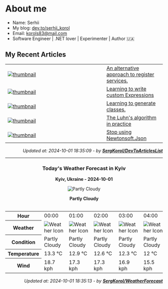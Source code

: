 # About me

- Name: Serhii
- My blog: [dev.to/serhii_korol](https://dev.to/serhii_korol_ab7776c50dba)
- Email: [korols83@mail.com](mailto:korols83@mail.com)
- Software Engineer | .NET lover | Experimenter | Author 🇺🇦

## My Recent Articles

<table>
        <tr>
<td width="300px"><a href="https://dev.to/serhii_korol_ab7776c50dba/an-alternative-approach-to-register-services-9ak"><img src="https://media.dev.to/cdn-cgi/image/width=1000,height=420,fit=cover,gravity=auto,format=auto/https%3A%2F%2Fdev-to-uploads.s3.amazonaws.com%2Fuploads%2Farticles%2Fdds5zyos8vd5mp0a97y9.png" alt="thumbnail"></a></td>
<td><a href="https://dev.to/serhii_korol_ab7776c50dba/an-alternative-approach-to-register-services-9ak">An alternative approach to register services.</a></td>
</tr>
<tr>
<td width="300px"><a href="https://dev.to/serhii_korol_ab7776c50dba/learning-to-write-custom-expressions-1p2n"><img src="https://media.dev.to/cdn-cgi/image/width=1000,height=420,fit=cover,gravity=auto,format=auto/https%3A%2F%2Fdev-to-uploads.s3.amazonaws.com%2Fuploads%2Farticles%2Fswxkul2iichy9xb8uxlq.png" alt="thumbnail"></a></td>
<td><a href="https://dev.to/serhii_korol_ab7776c50dba/learning-to-write-custom-expressions-1p2n">Learning to write custom Expressions</a></td>
</tr>
<tr>
<td width="300px"><a href="https://dev.to/serhii_korol_ab7776c50dba/learning-to-generate-classes-1106"><img src="https://media.dev.to/cdn-cgi/image/width=1000,height=420,fit=cover,gravity=auto,format=auto/https%3A%2F%2Fdev-to-uploads.s3.amazonaws.com%2Fuploads%2Farticles%2F47hvgghblgeug9vwe9ne.jpg" alt="thumbnail"></a></td>
<td><a href="https://dev.to/serhii_korol_ab7776c50dba/learning-to-generate-classes-1106">Learning to generate classes.</a></td>
</tr>
<tr>
<td width="300px"><a href="https://dev.to/serhii_korol_ab7776c50dba/the-luhns-algorithm-in-practice-p0k"><img src="https://media.dev.to/cdn-cgi/image/width=1000,height=420,fit=cover,gravity=auto,format=auto/https%3A%2F%2Fdev-to-uploads.s3.amazonaws.com%2Fuploads%2Farticles%2Femrlyw7km25yog9k8jba.jpg" alt="thumbnail"></a></td>
<td><a href="https://dev.to/serhii_korol_ab7776c50dba/the-luhns-algorithm-in-practice-p0k">The Luhn&#39;s algorithm in practice</a></td>
</tr>
<tr>
<td width="300px"><a href="https://dev.to/serhii_korol_ab7776c50dba/stop-using-newtonsoftjson-1l5k"><img src="https://media.dev.to/cdn-cgi/image/width=1000,height=420,fit=cover,gravity=auto,format=auto/https%3A%2F%2Fdev-to-uploads.s3.amazonaws.com%2Fuploads%2Farticles%2F3ets47naq3d1mk4rxq7u.png" alt="thumbnail"></a></td>
<td><a href="https://dev.to/serhii_korol_ab7776c50dba/stop-using-newtonsoftjson-1l5k">Stop using Newtonsoft.Json</a></td>
</tr>

</table>

<div align="right">

*Updated at: 2024-10-01 18:35:09 - by **[SergKorol/DevToArticlesList](https://github.com/SergKorol/DevToArticlesList)***

</div>

<hr>
<div align="center">
<h3>Today's Weather Forecast in Kyiv</h3>

<b>Kyiv, Ukraine - 2024-10-01</b>

![Partly Cloudy](https://cdn.weatherapi.com/weather/64x64/night/116.png)

<b>Partly Cloudy</b>
</div>

<table>
    <table>
<tr><th>Hour</th>
<td>00:00</td>
<td>01:00</td>
<td>02:00</td>
<td>03:00</td>
<td>04:00</td>
<td>05:00</td>
<td>06:00</td>
<td>07:00</td>
<td>08:00</td>
<td>09:00</td>
<td>10:00</td>
<td>11:00</td>
<td>12:00</td>
<td>13:00</td>
<td>14:00</td>
<td>15:00</td>
<td>16:00</td>
<td>17:00</td>
<td>18:00</td>
<td>19:00</td>
<td>20:00</td>
<td>21:00</td>
<td>22:00</td>
<td>23:00</td>
</tr>
<tr><th>Weather</th>
<td><img src="https://cdn.weatherapi.com/weather/64x64/night/116.png" alt="Weather Icon"></td>
<td><img src="https://cdn.weatherapi.com/weather/64x64/night/116.png" alt="Weather Icon"></td>
<td><img src="https://cdn.weatherapi.com/weather/64x64/night/116.png" alt="Weather Icon"></td>
<td><img src="https://cdn.weatherapi.com/weather/64x64/night/116.png" alt="Weather Icon"></td>
<td><img src="https://cdn.weatherapi.com/weather/64x64/night/116.png" alt="Weather Icon"></td>
<td><img src="https://cdn.weatherapi.com/weather/64x64/night/116.png" alt="Weather Icon"></td>
<td><img src="https://cdn.weatherapi.com/weather/64x64/night/113.png" alt="Weather Icon"></td>
<td><img src="https://cdn.weatherapi.com/weather/64x64/day/113.png" alt="Weather Icon"></td>
<td><img src="https://cdn.weatherapi.com/weather/64x64/day/113.png" alt="Weather Icon"></td>
<td><img src="https://cdn.weatherapi.com/weather/64x64/day/113.png" alt="Weather Icon"></td>
<td><img src="https://cdn.weatherapi.com/weather/64x64/day/113.png" alt="Weather Icon"></td>
<td><img src="https://cdn.weatherapi.com/weather/64x64/day/113.png" alt="Weather Icon"></td>
<td><img src="https://cdn.weatherapi.com/weather/64x64/day/113.png" alt="Weather Icon"></td>
<td><img src="https://cdn.weatherapi.com/weather/64x64/day/113.png" alt="Weather Icon"></td>
<td><img src="https://cdn.weatherapi.com/weather/64x64/day/113.png" alt="Weather Icon"></td>
<td><img src="https://cdn.weatherapi.com/weather/64x64/day/113.png" alt="Weather Icon"></td>
<td><img src="https://cdn.weatherapi.com/weather/64x64/day/113.png" alt="Weather Icon"></td>
<td><img src="https://cdn.weatherapi.com/weather/64x64/day/113.png" alt="Weather Icon"></td>
<td><img src="https://cdn.weatherapi.com/weather/64x64/day/113.png" alt="Weather Icon"></td>
<td><img src="https://cdn.weatherapi.com/weather/64x64/night/113.png" alt="Weather Icon"></td>
<td><img src="https://cdn.weatherapi.com/weather/64x64/night/113.png" alt="Weather Icon"></td>
<td><img src="https://cdn.weatherapi.com/weather/64x64/night/116.png" alt="Weather Icon"></td>
<td><img src="https://cdn.weatherapi.com/weather/64x64/night/116.png" alt="Weather Icon"></td>
<td><img src="https://cdn.weatherapi.com/weather/64x64/night/116.png" alt="Weather Icon"></td>
</tr>
<tr><th>Condition</th>
<td>Partly Cloudy </td>
<td>Partly Cloudy </td>
<td>Partly Cloudy </td>
<td>Partly Cloudy </td>
<td>Partly Cloudy </td>
<td>Partly Cloudy </td>
<td>Clear </td>
<td>Sunny</td>
<td>Sunny</td>
<td>Sunny</td>
<td>Sunny</td>
<td>Sunny</td>
<td>Sunny</td>
<td>Sunny</td>
<td>Sunny</td>
<td>Sunny</td>
<td>Sunny</td>
<td>Sunny</td>
<td>Sunny</td>
<td>Clear </td>
<td>Clear </td>
<td>Partly Cloudy </td>
<td>Partly Cloudy </td>
<td>Partly Cloudy </td>
</tr>
<tr><th>Temperature</th>
<td>13.3 °C</td>
<td>12.9 °C</td>
<td>12.6 °C</td>
<td>12.3 °C</td>
<td>12 °C</td>
<td>11.1 °C</td>
<td>10.7 °C</td>
<td>10.9 °C</td>
<td>12.2 °C</td>
<td>13.8 °C</td>
<td>15.3 °C</td>
<td>16.9 °C</td>
<td>18.3 °C</td>
<td>19.3 °C</td>
<td>19.9 °C</td>
<td>20.1 °C</td>
<td>19.7 °C</td>
<td>18.5 °C</td>
<td>17.3 °C</td>
<td>16.3 °C</td>
<td>15.2 °C</td>
<td>14.5 °C</td>
<td>13.6 °C</td>
<td>12.9 °C</td>
</tr>
<tr><th>Wind</th>
<td>18.7 kph</td>
<td>17.3 kph</td>
<td>17.3 kph</td>
<td>16.9 kph</td>
<td>15.5 kph</td>
<td>14.4 kph</td>
<td>13.7 kph</td>
<td>13.3 kph</td>
<td>15.1 kph</td>
<td>14 kph</td>
<td>12.2 kph</td>
<td>11.5 kph</td>
<td>11.2 kph</td>
<td>10.8 kph</td>
<td>10.1 kph</td>
<td>9.4 kph</td>
<td>10.8 kph</td>
<td>9.7 kph</td>
<td>10.4 kph</td>
<td>13.3 kph</td>
<td>15.1 kph</td>
<td>16.6 kph</td>
<td>16.9 kph</td>
<td>17.6 kph</td>
</tr>
</table>

</table>

<div align="right">

*Updated at: 2024-10-01 18:35:13 - by **[SergKorol/WeatherForecast](https://github.com/SergKorol/WeatherForecast)***

</div>

